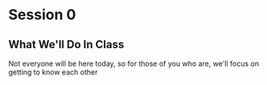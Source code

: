 # Session 0

## What We'll Do In Class

Not everyone will be here today, so for those of you who are, we'll focus on getting to know each other

